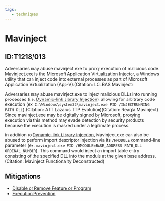 ```yaml
---
tags:
   - techniques
---
```

# Mavinject
## ID:T1218/013
Adversaries may abuse mavinject.exe to proxy execution of malicious code. Mavinject.exe is the Microsoft Application Virtualization Injector, a Windows utility that can inject code into external processes as part of Microsoft Application Virtualization (App-V).(Citation: LOLBAS Mavinject)

Adversaries may abuse mavinject.exe to inject malicious DLLs into running processes (i.e. [Dynamic-link Library Injection](/mitre/techniques/T1055/001)), allowing for arbitrary code execution (ex. <code>C:\Windows\system32\mavinject.exe PID /INJECTRUNNING PATH_DLL</code>).(Citation: ATT Lazarus TTP Evolution)(Citation: Reaqta Mavinject) Since mavinject.exe may be digitally signed by Microsoft, proxying execution via this method may evade detection by security products because the execution is masked under a legitimate process. 

In addition to [Dynamic-link Library Injection](/mitre/techniques/T1055/001), Mavinject.exe can also be abused to perform import descriptor injection via its  <code>/HMODULE</code> command-line parameter (ex. <code>mavinject.exe PID /HMODULE=BASE_ADDRESS PATH_DLL ORDINAL_NUMBER</code>). This command would inject an import table entry consisting of the specified DLL into the module at the given base address.(Citation: Mavinject Functionality Deconstructed)
## Mitigations
* [Disable or Remove Feature or Program](/mitre/mitigations/M1042)
* [Execution Prevention](/mitre/mitigations/M1038)
